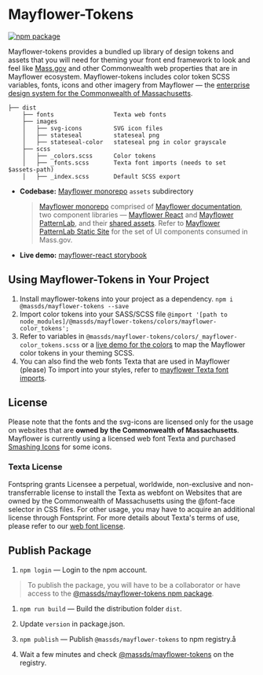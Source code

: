 # Mayflower-Tokens
[![npm package][npm-badge]][npm]

Mayflower-tokens provides a bundled up library of design tokens and assets that you will need for theming your front end framework to look and feel like [Mass.gov](https://mass.gov) and other Commonwealth web properties that are in Mayflower ecosystem. Mayflower-tokens includes color token SCSS variables, fonts, icons and other imagery from Mayflower — the [enterprise design system for the Commonwealth of Massachusetts][mayflower-doc].
```
├── dist   
    ├── fonts                 Texta web fonts      
    ├── images             
    │   ├── svg-icons         SVG icon files
    │   ├── stateseal         stateseal png
    │   ├── stateseal-color   stateseal png in color grayscale
    ├── scss        
    │   ├── _colors.scss      Color tokens
    │   ├── _fonts.scss       Texta font imports (needs to set $assets-path)
    │   ├── _index.scss       Default SCSS export 
```

- **Codebase:** [Mayflower monorepo][mayflower-github] `assets` subdirectory
  >[Mayflower monorepo][mayflower-github] comprised of [Mayflower documentation][mayflower-doc], two component libraries — [Mayflower React][react-storybook] and [Mayflower PatternLab][patternLab], and their [shared assets][shared-assets].
  > Refer to [Mayflower PatternLab Static Site][patternlab] for the set of UI components consumed in Mass.gov.
- **Live demo:** [mayflower-react storybook][react-storybook]

## Using Mayflower-Tokens in Your Project
1. Install mayflower-tokens into your project as a dependency.
`npm i @massds/mayflower-tokens --save`
2. Import color tokens into your SASS/SCSS file
`@import '[path to node_modules]/@massds/mayflower-tokens/colors/mayflower-color_tokens';`
3. Refer to variables in `@massds/mayflower-tokens/colors/_mayflower-color_tokens.scss` or a [live demo for the colors](https://mayflower-react.digital.mass.gov/?path=/story/brand-colors--colors) to map the Mayflower color tokens in your theming SCSS.
4. You can also find the web fonts Texta that are used in Mayflower (please)
To import into your styles, refer to [mayflower Texta font imports](https://github.com/massgov/mayflower/blob/develop/assets/scss/00-base/_fonts.scss).

## License
Please note that the fonts and the svg-icons are licensed only for the usage on websites that are **owned by the Commonwealth of Massachusetts**. Mayflower is currently using a licensed web font Texta and purchased [Smashing Icons](https://smashicons.com/) for some icons.

### Texta License
Fontspring grants Licensee a perpetual, worldwide, non-exclusive and non-transferrable license to install the Texta as webfont on Websites that are owned by the Commonwealth of Massachusetts using the @font-face selector in CSS files. For other usage, you may have to acquire an additional license through Fontsprint.
For more details about Texta's terms of use, please refer to our [web font license](https://www.fontspring.com/lic/htswufoczd).

## Publish Package

1. `npm login` — Login to the npm account.
>To publish the package, you will have to be a collaborator or have access to the [@massds/mayflower-tokens npm package](https://www.npmjs.com/package/@massds/mayflower-tokens).

1. `npm run build` — Build the distribution folder `dist`.

1. Update `version` in package.json.
1. `npm publish` — Publish `@massds/mayflower-tokens` to npm registry.å
1. Wait a few minutes and check [@massds/mayflower-tokens][npm] on the registry.


[npm-badge]: https://img.shields.io/npm/v/@massds/mayflower-react.png?style=flat-square
[npm]: https://www.npmjs.com/package/@massds/mayflower-tokens
[mayflower-github]: https://github.com/massgov/mayflower
[mayflower-doc]: https://www.mass.gov/mayflower
[react-storybook]: https://mayflower-react.digital.mass.gov
[react-starter]: https://github.com/massgov/mayflower-react-starter
[patternlab]: https://mayflower.digital.mass.gov
[shared-assets]: https://github.com/massgov/mayflower/tree/develop/assets
